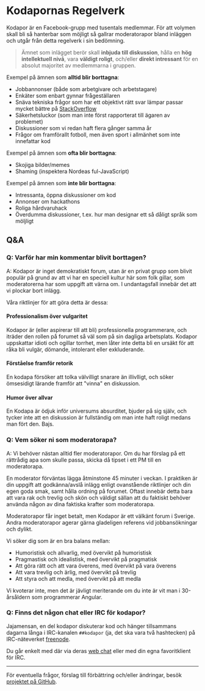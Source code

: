 # Kodapornas Regelverk

Kodapor är en Facebook-grupp med tusentals medlemmar. För att volymen skall bli så hanterbar som möjligt så gallrar moderatorapor bland inläggen och utgår från detta regelverk i sin bedömning.

> Ämnet som inlägget berör skall **inbjuda till diskussion**, hålla en **hög intellektuell nivå**, vara **väldigt roligt**, och/eller **direkt intressant** för en absolut majoritet av medlemmarna i gruppen.

Exempel på ämnen som <span class="text-never-allowed">**alltid blir borttagna**</span>:
- Jobbannonser (både som arbetgivare och arbetstagare)
- Enkäter som enbart gynnar frågeställaren
- Snäva tekniska frågor som har ett objektivt rätt svar lämpar passar mycket bättre på [StackOverflow](https://stackoverflow.com/)
- Säkerhetsluckor (som man inte först rapporterat till ägaren av problemet)
- Diskussioner som vi redan haft flera gånger samma år
- Frågor om framförallt fotboll, men även sport i allmänhet som inte innefattar kod

Exempel på ämnen som <span class="text-sometimes-allowed">**ofta blir borttagna**</span>:
- Skojiga bilder/memes
- Shaming (inspektera Nordeas ful-JavaScript)

Exempel på ämnen som <span class="text-always-allowed">**inte blir borttagna**</span>:
- Intressanta, öppna diskussioner om kod
- Annonser om hackathons
- Roliga hårdvaruhack
- Överdumma diskussioner, t.ex. hur man designar ett så dåligt språk som möljligt

## Q&A

### Q: Varför har min kommentar blivit borttagen?

A: Kodapor är inget demokratiskt forum, utan är en privat grupp som blivit populär på grund av att vi har en speciell kultur här som folk gillar, som moderatorerna har som uppgift att värna om. I undantagsfall innebär det att vi plockar bort inlägg.

Våra riktlinjer för att göra detta är dessa:

#### Professionalism över vulgaritet
Kodapor är (eller aspirerar till att bli) professionella programmerare, och iträder den rollen på forumet så väl som på sin dagliga arbetsplats. Kodapor uppskattar idioti och ogillar torrhet, men låter inte detta bli en ursäkt för att råka bli vulgär, dömande, intolerant eller exkluderande.

#### Förståelse framför retorik
En kodapa försöker att tolka välvilligt snarare än illivlligt, och söker ömsesidigt lärande framför att "vinna" en diskussion.

#### Humor över allvar
En Kodapa är ödjuk inför universums absurditet, bjuder på sig själv, och tycker inte att en diskussion är fullständig om man inte haft roligt medans man fört den. Bajs.

### Q: Vem söker ni som moderatorapa?

A: Vi behöver nästan alltid fler moderatorapor. Om du har förslag på ett rättrådig apa som skulle passa, skicka då tipset i ett PM till en moderatorapa.

En moderator förväntas lägga åtminstone 45 minuter i veckan. I praktiken är din uppgift att godkänna/avslå inlägg enligt ovanstående riktlinjer och din egen goda smak, samt hålla ordning på forumet. Oftast innebär detta bara att vara rak och trevlig och skön och väldigt sällan att du faktiskt behöver använda någon av dina faktiska krafter som moderatorapa.

Moderatorapor får inget betalt, men Kodapor är ett välkänt forum i Sverige. Andra moderatorapor agerar gärna gladeligen referens vid jobbansökningar och dylikt.

Vi söker dig som är en bra balans mellan:
- Humoristisk och allvarlig, med övervikt på humoristisk
- Pragmastisk och idealistisk, med övervikt på pragmatisk
- Att göra rätt och att vara överens, med övervikt på vara överens
- Att vara trevlig och ärlig, med övervikt på trevlig
- Att styra och att medla, med övervikt på att medla

Vi kvoterar inte, men det är jävligt meriterande om du inte är vit man i 30-årsåldern som programmerar Angular.

### Q: Finns det någon chat eller IRC för kodapor?

Jajamensan, en del kodapor diskuterar kod och hänger tillsammans dagarna långa i IRC-kanalen `##kodapor` (ja, det ska vara två hashtecken) på IRC-näteverket [freenode](http://freenode.net/).

Du går enkelt med där via deras [web chat](http://webchat.freenode.net/) eller med din egna favoritklient för IRC.

<hr>

<p class="align-center">För eventuella frågor, förslag till förbättring och/eller ändringar, besök <a href="https://github.com/mekwall/regler.kodapor.com">projektet på GitHub</a>.</p>
